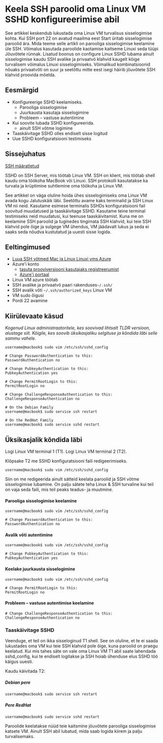 <properties
    pageTitle="Keela SSH paroolid oma Linux VM SSHD konfigureerimisega | Microsoft Azure'i"
    description="Secure oma Linux VM Azure keelamisega parooliga sisselogimise SSH jaoks."
    services="virtual-machines-linux"
    documentationCenter=""
    authors="vlivech"
    manager="timlt"
    editor=""
    tags="" />

<tags
    ms.service="virtual-machines-linux"
    ms.workload="infrastructure-services"
    ms.tgt_pltfrm="vm-linux"
    ms.devlang="na"
    ms.topic="article"
    ms.date="08/26/2016"
    ms.author="v-livech"/>

# <a name="disable-ssh-passwords-on-your-linux-vm-by-configuring-sshd"></a>Keela SSH paroolid oma Linux VM SSHD konfigureerimise abil

See artikkel keskendub lukustada oma Linux VM turvalisus sisselogimise kohta.  Kui SSH port 22 on avatud maailma eest Start üritab sisselogimise paroolid ära.  Mida teeme selle artikli on parooliga sisselogimise keelamine üle SSH.  Võimalus kasutada paroolide kaotamise kaitseme Linuxi seda tüüpi Jõuvõtete rünnak.  Lisatud boonus on configure Linux SSHD lubama ainult sisselogimise kaudu SSH avalike ja privaatvõ klahvid kaugelt kõige turvalisem võimalus Linuxi sisselogimiseks.  Võimalikud kombinatsioonid nõuaks privaatvõti on suur ja seetõttu mitte eest isegi häirib jõuvõtete SSH klahvid proovida mõelda.


## <a name="goals"></a>Eesmärgid

- Konfigureerige SSHD keelamiseks.
  - Parooliga sisselogimise
  - Juurkausta kasutaja sisselogimine
  - Probleem – vastuse autentimine
- Kui soovite lubada SSHD konfigureerida.
  - ainult SSH võtme logimine
- Taaskäivitage SSHD olles endiselt sisse logitud
- Uue SSHD konfiguratsiooni testimiseks

## <a name="introduction"></a>Sissejuhatus

[SSH määratletud](https://en.wikipedia.org/wiki/Secure_Shell)

SSHD on SSH Server, mis töötab Linux VM.  SSH on klient, mis töötab shell kaudu oma töökoha MacBook või Linuxi.  SSH protokolli kasutatakse ka turvata ja krüptimine suhtlemine oma töökoha ja Linux VM.

See artikkel on väga oluline hoida ühes sisselogimiseks oma Linux VM avada kogu Jalutuskäik läbi.  Seetõttu avame kaks terminalid ja SSH Linux VM nii neid.  Kasutame esimese terminalis SSHDs konfiguratsiooni fail soovitud muudatused ja taaskäivitage SSHD.  Kasutame teine terminal testimiseks neid muudatusi, kui teenuse taaskäivitamist.  Kuna me on keelamine SSH paroolid ja tuginedes tingimata SSH klahvid, kui teie SSH klahvid pole õige ja sulgege VM ühendus, VM jäädavalt lukus ja seda ei saaks seda nõudva kustutatud ja uuesti sisse logida.

## <a name="prerequisites"></a>Eeltingimused

- [Luua SSH võtmed Mac ja Linux Linuxi vms Azure](virtual-machines-linux-mac-create-ssh-keys.md)
- Azure'i konto
  - [tasuta prooviversiooni kasutajaks registreerumist](https://azure.microsoft.com/pricing/free-trial/)
  - [Azure'i portaal](http://portal.azure.com)
- Linux VM azure töötab
- SSH avalike ja privaatvõ paari rakenduses`~/.ssh/`
- SSH avalik võti `~/.ssh/authorized_keys` Linux VM
- VM sudo õigusi
- Pordi 22 avamine

## <a name="quick-commands"></a>Kiirülevaate käsud

_Kogenud Linux administraatoritele, kes soovivad lihtsalt TLDR versioon, alustage siit.  Kõigile, kes soovib üksikasjaliku selgituse ja kõndida läbi selle sammu vahele._

```
username@macbook$ sudo vim /etc/ssh/sshd_config

# Change PasswordAuthentication to this:
PasswordAuthentication no

# Change PubkeyAuthentication to this:
PubkeyAuthentication yes

# Change PermitRootLogin to this:
PermitRootLogin no

# Change ChallengeResponseAuthentication to this:
ChallengeResponseAuthentication no

# On the Debian Family
username@macbook$ sudo service ssh restart

# On the RedHat Family
username@macbook$ sudo service sshd restart
```

## <a name="detailed-walk-through"></a>Üksikasjalik kõndida läbi

Logi Linux VM terminal 1 (T1).  Logi Linux VM terminal 2 (T2).

Klõpsake T2 me SSHD konfiguratsiooni faili redigeerimiseks.  

```
username@macbook$ sudo vim /etc/ssh/sshd_config
```

Siin on me redigeerida ainult sätteid keelata paroolid ja SSH võtme sisselogimise lubamine.  On palju sätete teha Linux & SSH turvaline kui teil on vaja seda faili, mis teil peaks teadus- ja muutmine.

#### <a name="disable-password-logins"></a>Parooliga sisselogimise keelamine

```
username@macbook$ sudo vim /etc/ssh/sshd_config

# Change PasswordAuthentication to this:
PasswordAuthentication no
```

#### <a name="enable-public-key-authentication"></a>Avalik võti autentimine

```
username@macbook$ sudo vim /etc/ssh/sshd_config

# Change PubkeyAuthentication to this:
PubkeyAuthentication yes
```

#### <a name="disable-root-login"></a>Keelake juurkausta sisselogimine

```
username@macbook$ sudo vim /etc/ssh/sshd_config

# Change PermitRootLogin to this:
PermitRootLogin no
```

#### <a name="disable-challenge-response-authentication"></a>Probleem – vastuse autentimise keelamine

```
# Change ChallengeResponseAuthentication to this:
ChallengeResponseAuthentication no
```

### <a name="restart-sshd"></a>Taaskäivitage SSHD

Veenduge, et teil on ikka sisseloginud T1 shell.  See on oluline, et te ei saada lukustades oma VM kui teie SSH klahvid pole õige, kuna paroolid on praegu keelatud.  Kui mis tahes säte on vale oma Linux VM T1 abil saate lahendada sshd_config, kui te endiselt logitakse ja SSH hoiab ühenduse elus SSHD töö käigus uuesti.

Kaudu käivitada T2:

##### <a name="on-the-debian-family"></a>Debian pere

```
username@macbook$ sudo service ssh restart
```

##### <a name="on-the-redhat-family"></a>Pere RedHat

```
username@macbook$ sudo service sshd restart
```

Paroolide keelatakse nüüd teie kaitsmine jõuvõtete parooliga sisselogimise katsete VM.  Ainult SSH abil lubatud, mida saab logida kiirem ja palju turvalisemaks.
